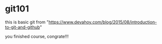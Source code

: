 # git101
this is basic git from "https://www.devahoy.com/blog/2015/08/introduction-to-git-and-github"

you finished course, congrate!!!
